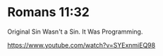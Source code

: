 # Romans 11:32 

Original Sin Wasn't a Sin. It Was Programming.

https://www.youtube.com/watch?v=SYExnmiEQ98

